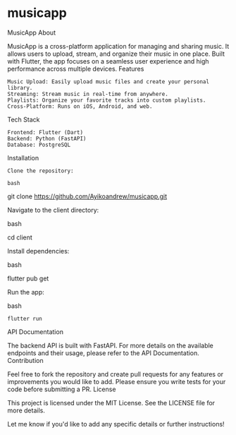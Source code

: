 # musicapp

MusicApp
About

MusicApp is a cross-platform application for managing and sharing music. It allows users to upload, stream, and organize their music in one place. Built with Flutter, the app focuses on a seamless user experience and high performance across multiple devices.
Features

    Music Upload: Easily upload music files and create your personal library.
    Streaming: Stream music in real-time from anywhere.
    Playlists: Organize your favorite tracks into custom playlists.
    Cross-Platform: Runs on iOS, Android, and web.

Tech Stack

    Frontend: Flutter (Dart)
    Backend: Python (FastAPI)
    Database: PostgreSQL

Installation

    Clone the repository:

    bash

git clone https://github.com/Ayikoandrew/musicapp.git

Navigate to the client directory:

bash

cd client

Install dependencies:

bash

flutter pub get

Run the app:

bash

    flutter run

API Documentation

The backend API is built with FastAPI. For more details on the available endpoints and their usage, please refer to the API Documentation.
Contribution

Feel free to fork the repository and create pull requests for any features or improvements you would like to add. Please ensure you write tests for your code before submitting a PR.
License

This project is licensed under the MIT License. See the LICENSE file for more details.

Let me know if you'd like to add any specific details or further instructions!
